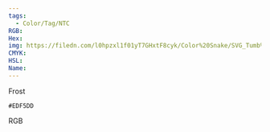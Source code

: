 ```yaml
---
tags:
  - Color/Tag/NTC
RGB:
Hex:
img: https://filedn.com/l0hpzxl1f01yT7GHxtF8cyk/Color%20Snake/SVG_Tumb%20Mass%20No%20Name/EDF5DD.svg
CMYK:
HSL:
Name:
---
```

Frost
```palette
#EDF5DD
```
RGB

